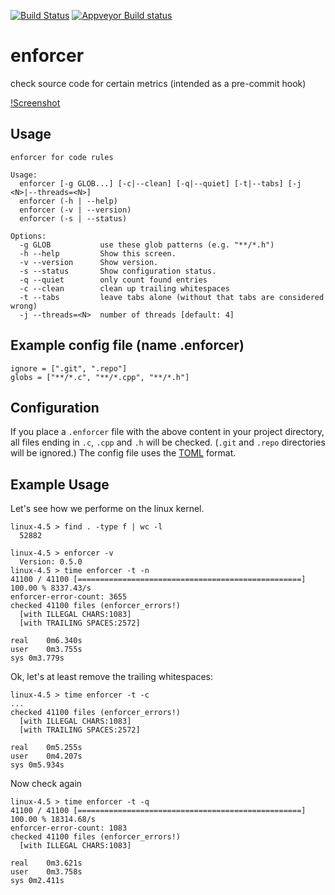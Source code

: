 [![Build Status](https://travis-ci.org/marcmo/enforcer.svg?branch=master)](http://travis-ci.org/marcmo/enforcer) [![Appveyor Build status](https://ci.appveyor.com/api/projects/status/vv4t6mfr25p61a6p?svg=true)](https://ci.appveyor.com/project/marcmo/enforcer)

enforcer
========

check source code for certain metrics (intended as a pre-commit hook)

[!Screenshot](https://github.com/marcmo/enforcer/blob/master/doc/enforcerv0.5.gif)

## Usage

    enforcer for code rules

    Usage:
      enforcer [-g GLOB...] [-c|--clean] [-q|--quiet] [-t|--tabs] [-j <N>|--threads=<N>]
      enforcer (-h | --help)
      enforcer (-v | --version)
      enforcer (-s | --status)

    Options:
      -g GLOB           use these glob patterns (e.g. "**/*.h")
      -h --help         Show this screen.
      -v --version      Show version.
      -s --status       Show configuration status.
      -q --quiet        only count found entries
      -c --clean        clean up trailing whitespaces
      -t --tabs         leave tabs alone (without that tabs are considered wrong)
      -j --threads=<N>  number of threads [default: 4]

## Example config file (name .enforcer)

    ignore = [".git", ".repo"]
    globs = ["**/*.c", "**/*.cpp", "**/*.h"]

## Configuration

If you place a `.enforcer` file with the above content in your project directory, all files ending
in `.c`, `.cpp` and `.h` will be checked. (`.git` and `.repo` directories will be ignored.)
The config file uses the [TOML](https://github.com/toml-lang/toml) format.

## Example Usage

Let's see how we performe on the linux kernel.

    linux-4.5 > find . -type f | wc -l
      52882

    linux-4.5 > enforcer -v
      Version: 0.5.0
    linux-4.5 > time enforcer -t -n
    41100 / 41100 [==================================================] 100.00 % 8337.43/s
    enforcer-error-count: 3655
    checked 41100 files (enforcer_errors!)
      [with ILLEGAL CHARS:1083]
      [with TRAILING SPACES:2572]

    real	0m6.340s
    user	0m3.755s
    sys	0m3.779s

Ok, let's at least remove the trailing whitespaces:

    linux-4.5 > time enforcer -t -c
    ...
    checked 41100 files (enforcer_errors!)
      [with ILLEGAL CHARS:1083]
      [with TRAILING SPACES:2572]

    real	0m5.255s
    user	0m4.207s
    sys	0m5.934s

Now check again

    linux-4.5 > time enforcer -t -q
    41100 / 41100 [==================================================] 100.00 % 18314.68/s
    enforcer-error-count: 1083
    checked 41100 files (enforcer_errors!)
      [with ILLEGAL CHARS:1083]

    real	0m3.621s
    user	0m3.758s
    sys	0m2.411s

